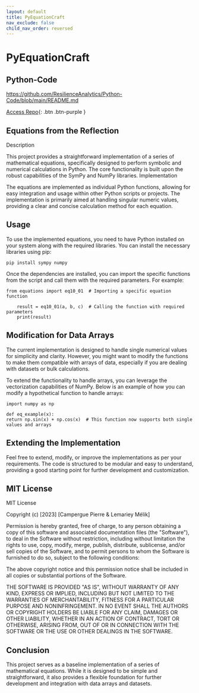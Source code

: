 ```yaml
---
layout: default
title: PyEquationCraft
nav_exclude: false
child_nav_order: reversed
---
```


# PyEquationCraft

## Python-Code
https://github.com/ResilienceAnalytics/Python-Code/blob/main/README.md

[Access Repo](https://github.com/ResilienceAnalytics/Python-Code/blob/main/README.md){: .btn .btn-purple }





## Equations from the Reflection
Description

This project provides a straightforward implementation of a series of mathematical equations, specifically designed to perform symbolic and numerical calculations in Python. The core functionality is built upon the robust capabilities of the SymPy and NumPy libraries.
Implementation

The equations are implemented as individual Python functions, allowing for easy integration and usage within other Python scripts or projects. The implementation is primarily aimed at handling singular numeric values, providing a clear and concise calculation method for each equation.
## Usage

To use the implemented equations, you need to have Python installed on your system along with the required libraries. You can install the necessary libraries using pip:

    pip install sympy numpy

Once the dependencies are installed, you can import the specific functions from the script and call them with the required parameters. For example:

    from equations import eq10_01  # Importing a specific equation function

        result = eq10_01(a, b, c)  # Calling the function with required parameters
        print(result)

## Modification for Data Arrays

The current implementation is designed to handle single numerical values for simplicity and clarity. However, you might want to modify the functions to make them compatible with arrays of data, especially if you are dealing with datasets or bulk calculations.

To extend the functionality to handle arrays, you can leverage the vectorization capabilities of NumPy. Below is an example of how you can modify a hypothetical function to handle arrays:

    import numpy as np

    def eq_example(x):
    return np.sin(x) + np.cos(x)  # This function now supports both single values and arrays

## Extending the Implementation

Feel free to extend, modify, or improve the implementations as per your requirements. The code is structured to be modular and easy to understand, providing a good starting point for further development and customization.
## MIT License

MIT License

Copyright (c) [2023] [Campergue Pierre & Lemariey Mélik]

Permission is hereby granted, free of charge, to any person obtaining a copy of this software and associated documentation files (the "Software"), to deal in the Software without restriction, including without limitation the rights to use, copy, modify, merge, publish, distribute, sublicense, and/or sell copies of the Software, and to permit persons to whom the Software is furnished to do so, subject to the following conditions:

The above copyright notice and this permission notice shall be included in all copies or substantial portions of the Software.

THE SOFTWARE IS PROVIDED "AS IS", WITHOUT WARRANTY OF ANY KIND, EXPRESS OR IMPLIED, INCLUDING BUT NOT LIMITED TO THE WARRANTIES OF MERCHANTABILITY, FITNESS FOR A PARTICULAR PURPOSE AND NONINFRINGEMENT. IN NO EVENT SHALL THE AUTHORS OR COPYRIGHT HOLDERS BE LIABLE FOR ANY CLAIM, DAMAGES OR OTHER LIABILITY, WHETHER IN AN ACTION OF CONTRACT, TORT OR OTHERWISE, ARISING FROM, OUT OF OR IN CONNECTION WITH THE SOFTWARE OR THE USE OR OTHER DEALINGS IN THE SOFTWARE.

## Conclusion
This project serves as a baseline implementation of a series of mathematical equations. While it is designed to be simple and straightforward, it also provides a flexible foundation for further development and integration with data arrays and datasets.
